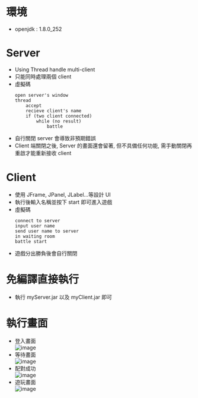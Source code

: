 # 環境
* openjdk : 1.8.0_252
# Server
* Using Thread handle multi-client
* 只能同時處理兩個 client
* 虛擬碼
    ```
    open server's window
    thread
        accept
        recieve client's name
        if (two client connected)
            while (no result)
                battle
    ```
* 自行關閉 server 會導致非預期錯誤
* Client 端關閉之後, Server 的畫面還會留著, 但不具備任何功能, 需手動關閉再重啟才能重新接收 client
# Client
* 使用 JFrame, JPanel, JLabel...等設計 UI
* 執行後輸入名稱並按下 start 即可進入遊戲
* 虛擬碼
    ```
    connect to server
    input user name
    send user name to server
    in waiting room
    battle start
    ```
* 遊戲分出勝負後會自行關閉

# 免編譯直接執行
* 執行 myServer.jar 以及 myClient.jar 即可

# 執行畫面
* 登入畫面  
![image](https://user-images.githubusercontent.com/49481559/121279940-fb1f0400-c907-11eb-8f31-8dcbc43d7284.png)
* 等待畫面  
![image](https://user-images.githubusercontent.com/49481559/121280083-420cf980-c908-11eb-8f46-9da87ee8dae5.png)
* 配對成功  
![image](https://user-images.githubusercontent.com/49481559/121280147-5e109b00-c908-11eb-82cd-d5de09250569.png)
* 遊玩畫面  
![image](https://user-images.githubusercontent.com/49481559/121280250-9021fd00-c908-11eb-96cd-88d3ad3a9092.png)




